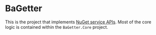 # BaGetter

This is the project that implements [NuGet service APIs](https://docs.microsoft.com/en-us/nuget/api/overview). Most of the core logic is contained within the `BaGetter.Core` project.

